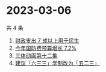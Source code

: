 # 2023-03-06

共 4 条

<!-- BEGIN ZHIHUSEARCH -->
<!-- 最后更新时间 Mon Mar 06 2023 02:14:52 GMT+0800 (China Standard Time) -->
1. [财政支出 7 成以上用于民生](https://www.zhihu.com/search?q=财政支出%207%20成以上用于民生)
1. [今年国防费预算增长 7.2%](https://www.zhihu.com/search?q=今年国防费预算增长%207.2%)
1. [三体动画第十二集](https://www.zhihu.com/search?q=三体动画第十二集)
1. [建议「六三三」学制改为「五二三」](https://www.zhihu.com/search?q=建议「六三三」学制改为「五二三」)
<!-- END ZHIHUSEARCH -->
